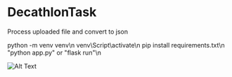 # DecathlonTask
Process uploaded file and convert to json

python -m venv venv\n
venv\Script\activate\n
pip install requirements.txt\n
"python app.py" or "flask run"\n

![Alt Text](https://media0.giphy.com/media/nLPB4jE70aFyhfEFva/giphy.gif?cid=790b7611abb6cd96ff87becb9531c3652734efbebbdf81e2&rid=giphy.gif&ct=g)
